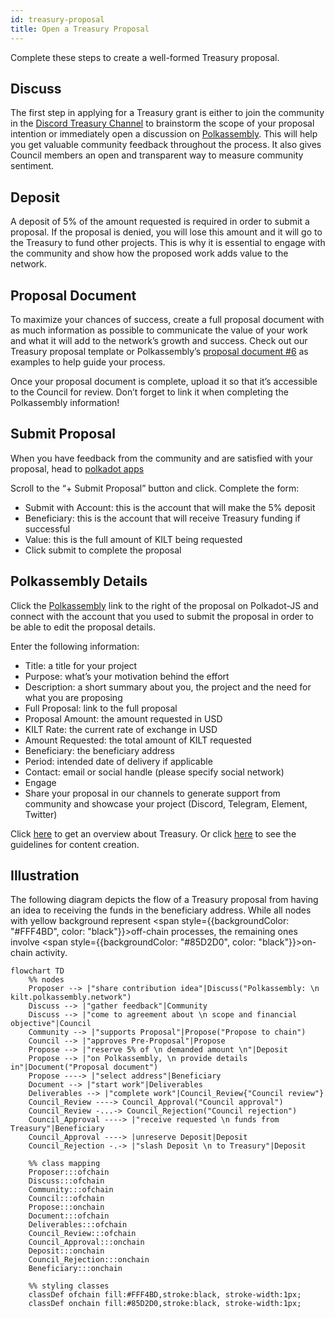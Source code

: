 ```yaml
---
id: treasury-proposal
title: Open a Treasury Proposal
---
```


Complete these steps to create a well-formed Treasury proposal.

## Discuss

The first step in applying for a Treasury grant is either to join the community in the [Discord Treasury Channel](https://discord.gg/nUpqDfQ6kJ) to brainstorm the scope of your proposal intention or immediately open a discussion on [Polkassembly](https://kilt.polkassembly.network/discussions).
This will help you get valuable community feedback throughout the process.
It also gives Council members an open and transparent way to measure community sentiment.

## Deposit

A deposit of 5% of the amount requested is required in order to submit a proposal.
If the proposal is denied, you will lose this amount and it will go to the Treasury to fund other projects.
This is why it is essential to engage with the community and show how the proposed work adds value to the network.

## Proposal Document

To maximize your chances of success, create a full proposal document with as much information as possible to communicate the value of your work and what it will add to the network’s growth and success.
Check out our Treasury proposal template or Polkassembly’s [proposal document #6](https://docs.google.com/document/d/1NilDtFljCc6boyHkz2o2kGyFNhR6hVQSGzz7J0Xhwco/edit) as examples to help guide your process.

Once your proposal document is complete, upload it so that it’s accessible to the Council for review.
Don’t forget to link it when completing the Polkassembly information! 

## Submit Proposal

When you have feedback from the community and are satisfied with your proposal, head to [polkadot apps](https://polkadot.js.org/apps/?rpc=wss://spiritnet.api.onfinality.io/public-ws#/treasury)

Scroll to  the “+ Submit Proposal” button and click.
Complete the form:

* Submit with Account: this is the account that will make the 5% deposit 
* Beneficiary: this is the account that will receive Treasury funding if successful 
* Value: this is the full amount of KILT being requested
* Click submit to complete the proposal

## Polkassembly Details

Click the [Polkassembly](https://kilt.polkassembly.network/discussions) link to the right of the proposal on Polkadot-JS and connect with the account that you used to submit the proposal in order to be able to edit the proposal details.

Enter the following information:

* Title: a title for your project
* Purpose: what’s your motivation behind the effort
* Description: a short summary about you, the project and the need for what you are proposing
* Full Proposal: link to the full proposal
* Proposal Amount: the amount requested in USD
* KILT Rate: the current rate of exchange in USD
* Amount Requested: the total amount of KILT requested
* Beneficiary: the beneficiary address
* Period: intended date of delivery if applicable
* Contact: email or social handle (please specify social network)
* Engage
* Share your proposal in our channels to generate support from community and showcase your project (Discord, Telegram, Element, Twitter)

Click [here](https://www.kilt.io/treasury/overview/) to get an overview about Treasury.
Or click [here](https://www.kilt.io/treasury/content-creation/) to see the guidelines for content creation.

## Illustration

The following diagram depicts the flow of a Treasury proposal from having an idea to receiving the funds in the beneficiary address.
While all nodes with yellow background represent <span style={{backgroundColor: "#FFF4BD", color: "black"}}>off-chain processes</span>, the remaining ones involve <span style={{backgroundColor: "#85D2D0", color: "black"}}>on-chain activity</span>.

<div class="kilt-mermaid">

```mermaid
flowchart TD
    %% nodes
    Proposer --> |"share contribution idea"|Discuss("Polkassembly: \n kilt.polkassembly.network")
    Discuss --> |"gather feedback"|Community
    Discuss --> |"come to agreement about \n scope and financial objective"|Council
    Community --> |"supports Proposal"|Propose("Propose to chain")
    Council --> |"approves Pre-Proposal"|Propose
    Propose --> |"reserve 5% of \n demanded amount \n"|Deposit
    Propose --> |"on Polkassembly, \n provide details in"|Document("Proposal document")
    Propose ----> |"select address"|Beneficiary
    Document --> |"start work"|Deliverables
    Deliverables --> |"complete work"|Council_Review{"Council review"}
    Council_Review ----> Council_Approval("Council approval")
    Council_Review -...-> Council_Rejection("Council rejection")
    Council_Approval ----> |"receive requested \n funds from Treasury"|Beneficiary
    Council_Approval ----> |unreserve Deposit|Deposit
    Council_Rejection -.-> |"slash Deposit \n to Treasury"|Deposit

    %% class mapping
    Proposer:::ofchain
    Discuss:::ofchain
    Community:::ofchain
    Council:::ofchain
    Propose:::onchain
    Document:::ofchain
    Deliverables:::ofchain
    Council_Review:::ofchain
    Council_Approval:::onchain
    Deposit:::onchain
    Council_Rejection:::onchain
    Beneficiary:::onchain

    %% styling classes
    classDef ofchain fill:#FFF4BD,stroke:black, stroke-width:1px;
    classDef onchain fill:#85D2D0,stroke:black, stroke-width:1px;
```

</div>